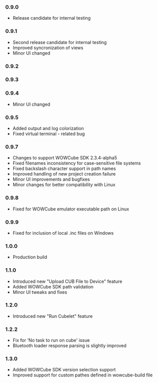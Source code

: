 ### 0.9.0

* Release candidate for internal testing

### 0.9.1

* Second release candidate for internal testing
* Improved syncronization of views
* Minor UI changed

### 0.9.2
### 0.9.3
### 0.9.4
* Minor UI changed

### 0.9.5
* Added output and log colorization
* Fixed virtual terminal - related bug

### 0.9.7
* Changes to support WOWCube SDK 2.3.4-alpha5
* Fixed filenames inconsistency for case-sensitive file systems
* Fixed backslash character support in path names
* Improved handling of new project creation failure
* Minor UI improvements and bugfixes
* Minor changes for better compatibility with Linux

### 0.9.8
* Fixed for WOWCube emulator executable path on Linux

### 0.9.9
* Fixed for inclusion of local .inc files on Windows

### 1.0.0
* Production build

### 1.1.0
* Introduced new "Upload CUB File to Device" feature
* Added WOWCube SDK path validation
* Minor UI tweaks and fixes

### 1.2.0
* Introduced new "Run Cubelet" feature

### 1.2.2
* Fix for 'No task to run on cube' issue
* Bluetooth loader response parsing is slightly improved

### 1.3.0
* Added WOWCube SDK version selection support
* Improved support for custom pathes defined in wowcube-build file